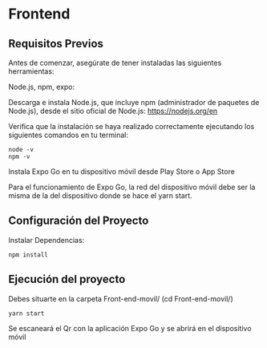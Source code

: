 # Frontend

## Requisitos Previos

Antes de comenzar, asegúrate de tener instaladas las siguientes herramientas:

Node.js, npm, expo:

Descarga e instala Node.js, que incluye npm (administrador de paquetes de Node.js), desde el sitio oficial de Node.js: https://nodejs.org/en

Verifica que la instalación se haya realizado correctamente ejecutando los siguientes comandos en tu terminal:

```
node -v
npm -v
```

Instala Expo Go en tu dispositivo móvil desde Play Store o App Store

Para el funcionamiento de Expo Go, la red del dispositivo móvil debe ser la misma de la del dispositivo donde se hace el yarn start.
## Configuración del Proyecto

Instalar Dependencias:

```
npm install
```

## Ejecución del proyecto

Debes situarte en la carpeta Front-end-movil/ (cd Front-end-movil/)

```
yarn start
```

Se escaneará el Qr con la aplicación Expo Go y se abrirá en el dispositivo móvil
